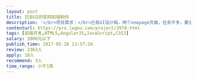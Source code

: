 ```yaml
---                
layout: post       
title: 已有UI的官网前端制作           
description: '</br>项目需求：</br>已有UI设计稿，两个onepage页面，任务不多，要求还原设计稿，自适应PC及手机端，代码要规范整齐。</br>希望是长期合作的，有责任心的。</br>'     
contenturl: https://pro.lagou.com/project/2978.html      
tags: [前端开发,HTML5,AngularJS,JavaScript,CSS3]            
salary: 3000元以下          
publish_time: 2017-05-26 13:57:24         
review: 2363人                   
apply: 10人                   
recommend: 3人                   
time_range: 小于1周              
---                 
```

